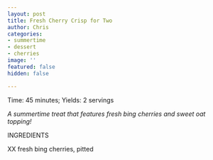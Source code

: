 ```yaml
---
layout: post
title: Fresh Cherry Crisp for Two
author: Chris
categories:
- summertime
- dessert
- cherries
image: ''
featured: false
hidden: false

---
```

Time: 45 minutes; Yields: 2 servings

_A summertime treat that features fresh bing cherries and sweet oat topping!_

INGREDIENTS

XX fresh bing cherries, pitted